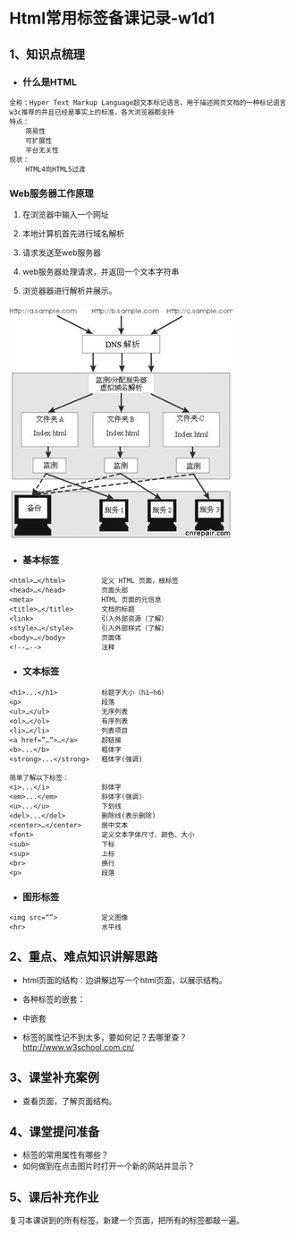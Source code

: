 # Html常用标签备课记录-w1d1

## 1、知识点梳理

- ### 什么是HTML

```
全称：Hyper Text Markup Language超文本标记语言，用于描述网页文档的一种标记语言
w3c推荐的并且已经是事实上的标准，各大浏览器都支持
特点：
	简易性
	可扩展性
	平台无关性
现状：
	HTML4向HTML5过渡
```

### Web服务器工作原理

1. 在浏览器中输入一个网址

2. 本地计算机首先进行域名解析

3. 请求发送至web服务器

4. web服务器处理请求，并返回一个文本字符串

5. 浏览器器进行解析并展示。

###  ![web服务器工作原理](img\web服务器工作原理.jpg)

- ### 基本标签

```
<html>…</html>         定义 HTML 页面，根标签
<head>…</head>         页面头部
<meta>                 HTML 页面的元信息
<title>…</title>       文档的标题
<link>                 引入外部资源（了解）
<style>…</style>       引入外部样式（了解）
<body>…</body>         页面体
<!--…-->               注释
```

- ### 文本标签


```
<h1>...</h1>           标题字大小（h1~h6）
<p>                    段落
<ul>…</ul>             无序列表 
<ol>…</ol>             有序列表
<li>…</li>             列表项目
<a href=”…”>…</a>      超链接
<b>...</b>             粗体字
<strong>...</strong>   粗体字(强调) 

简单了解以下标签：
<i>...</i>             斜体字 
<em>...</em>           斜体字(强调)
<u>...</u>             下划线
<del>...</del>         删除线(表示删除)
<center>…</center>     居中文本
<font>                 定义文本字体尺寸、颜色、大小
<sub>                  下标
<sup>                  上标
<br>                   换行
<p>                    段落
```

- ### 图形标签


```
<img src=“”>           定义图像
<hr>                   水平线
```

## 2、重点、难点知识讲解思路

-    html页面的结构：边讲解边写一个html页面，以展示结构。

-    各种标签的嵌套：<li>中嵌套<a>

-    标签的属性记不到太多，要如何记？去哪里查？http://www.w3school.com.cn/


## 3、课堂补充案例

-    查看页面，了解页面结构。


## 4、课堂提问准备

-  <img>标签的常用属性有哪些？
-  如何做到在点击图片时打开一个新的网站并显示？


## 5、课后补充作业

  复习本课讲到的所有标签，新建一个页面，把所有的标签都敲一遍。

